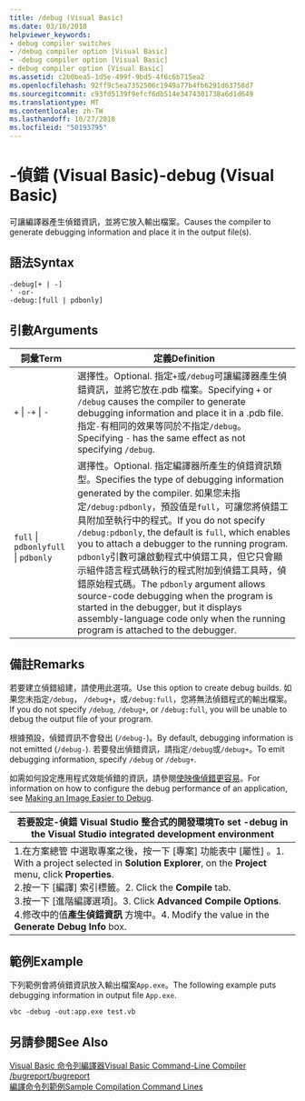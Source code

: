 ```yaml
---
title: /debug (Visual Basic)
ms.date: 03/10/2018
helpviewer_keywords:
- debug compiler switches
- /debug compiler option [Visual Basic]
- -debug compiler option [Visual Basic]
- debug compiler option [Visual Basic]
ms.assetid: c2b0bea5-1d5e-499f-9bd5-4f6c6b715ea2
ms.openlocfilehash: 92ff9c5ea7352506c1949a77b4fb6291d63758d7
ms.sourcegitcommit: c93fd5139f9efcf6db514e3474301738a6d1d649
ms.translationtype: MT
ms.contentlocale: zh-TW
ms.lasthandoff: 10/27/2018
ms.locfileid: "50193795"
---
```

# <a name="-debug-visual-basic"></a><span data-ttu-id="cc1f9-102">-偵錯 (Visual Basic)</span><span class="sxs-lookup"><span data-stu-id="cc1f9-102">-debug (Visual Basic)</span></span>
<span data-ttu-id="cc1f9-103">可讓編譯器產生偵錯資訊，並將它放入輸出檔案。</span><span class="sxs-lookup"><span data-stu-id="cc1f9-103">Causes the compiler to generate debugging information and place it in the output file(s).</span></span>  
  
## <a name="syntax"></a><span data-ttu-id="cc1f9-104">語法</span><span class="sxs-lookup"><span data-stu-id="cc1f9-104">Syntax</span></span>  
  
```  
-debug[+ | -]  
' -or-  
-debug:[full | pdbonly]  
```  
  
## <a name="arguments"></a><span data-ttu-id="cc1f9-105">引數</span><span class="sxs-lookup"><span data-stu-id="cc1f9-105">Arguments</span></span>  
  
|<span data-ttu-id="cc1f9-106">詞彙</span><span class="sxs-lookup"><span data-stu-id="cc1f9-106">Term</span></span>|<span data-ttu-id="cc1f9-107">定義</span><span class="sxs-lookup"><span data-stu-id="cc1f9-107">Definition</span></span>|  
|---|---|  
|<span data-ttu-id="cc1f9-108">`+` &#124; `-`</span><span class="sxs-lookup"><span data-stu-id="cc1f9-108">`+` &#124; `-`</span></span>|<span data-ttu-id="cc1f9-109">選擇性。</span><span class="sxs-lookup"><span data-stu-id="cc1f9-109">Optional.</span></span> <span data-ttu-id="cc1f9-110">指定`+`或`/debug`可讓編譯器產生偵錯資訊，並將它放在.pdb 檔案。</span><span class="sxs-lookup"><span data-stu-id="cc1f9-110">Specifying `+` or `/debug` causes the compiler to generate debugging information and place it in a .pdb file.</span></span> <span data-ttu-id="cc1f9-111">指定`-`有相同的效果等同於不指定`/debug`。</span><span class="sxs-lookup"><span data-stu-id="cc1f9-111">Specifying `-` has the same effect as not specifying `/debug`.</span></span>|  
|<span data-ttu-id="cc1f9-112">`full` &#124; `pdbonly`</span><span class="sxs-lookup"><span data-stu-id="cc1f9-112">`full` &#124; `pdbonly`</span></span>|<span data-ttu-id="cc1f9-113">選擇性。</span><span class="sxs-lookup"><span data-stu-id="cc1f9-113">Optional.</span></span> <span data-ttu-id="cc1f9-114">指定編譯器所產生的偵錯資訊類型。</span><span class="sxs-lookup"><span data-stu-id="cc1f9-114">Specifies the type of debugging information generated by the compiler.</span></span> <span data-ttu-id="cc1f9-115">如果您未指定`/debug:pdbonly`，預設值是`full`，可讓您將偵錯工具附加至執行中的程式。</span><span class="sxs-lookup"><span data-stu-id="cc1f9-115">If you do not specify `/debug:pdbonly`, the default is `full`, which enables you to attach a debugger to the running program.</span></span> <span data-ttu-id="cc1f9-116">`pdbonly`引數可讓啟動程式中偵錯工具，但它只會顯示組件語言程式碼執行的程式附加到偵錯工具時，偵錯原始程式碼。</span><span class="sxs-lookup"><span data-stu-id="cc1f9-116">The `pdbonly` argument allows source-code debugging when the program is started in the debugger, but it displays assembly-language code only when the running program is attached to the debugger.</span></span>|  
  
## <a name="remarks"></a><span data-ttu-id="cc1f9-117">備註</span><span class="sxs-lookup"><span data-stu-id="cc1f9-117">Remarks</span></span>  
 <span data-ttu-id="cc1f9-118">若要建立偵錯組建，請使用此選項。</span><span class="sxs-lookup"><span data-stu-id="cc1f9-118">Use this option to create debug builds.</span></span> <span data-ttu-id="cc1f9-119">如果您未指定`/debug`， `/debug+`，或`/debug:full`，您將無法偵錯程式的輸出檔案。</span><span class="sxs-lookup"><span data-stu-id="cc1f9-119">If you do not specify `/debug`, `/debug+`, or `/debug:full`, you will be unable to debug the output file of your program.</span></span>  
  
 <span data-ttu-id="cc1f9-120">根據預設，偵錯資訊不會發出 (`/debug-`)。</span><span class="sxs-lookup"><span data-stu-id="cc1f9-120">By default, debugging information is not emitted (`/debug-`).</span></span> <span data-ttu-id="cc1f9-121">若要發出偵錯資訊，請指定`/debug`或`/debug+`。</span><span class="sxs-lookup"><span data-stu-id="cc1f9-121">To emit debugging information, specify `/debug` or `/debug+`.</span></span>  
  
 <span data-ttu-id="cc1f9-122">如需如何設定應用程式效能偵錯的資訊，請參閱[使映像偵錯更容易](../../../framework/debug-trace-profile/making-an-image-easier-to-debug.md)。</span><span class="sxs-lookup"><span data-stu-id="cc1f9-122">For information on how to configure the debug performance of an application, see [Making an Image Easier to Debug](../../../framework/debug-trace-profile/making-an-image-easier-to-debug.md).</span></span>  
  
|<span data-ttu-id="cc1f9-123">若要設定-偵錯 Visual Studio 整合式的開發環境</span><span class="sxs-lookup"><span data-stu-id="cc1f9-123">To set -debug in the Visual Studio integrated development environment</span></span>|  
|---|  
|<span data-ttu-id="cc1f9-124">1.在方案總管 中選取專案之後，按一下 [專案]  功能表中 [屬性] 。</span><span class="sxs-lookup"><span data-stu-id="cc1f9-124">1.  With a project selected in **Solution Explorer**, on the **Project** menu, click **Properties**.</span></span> <br /><span data-ttu-id="cc1f9-125">2.按一下 [編譯] 索引標籤。</span><span class="sxs-lookup"><span data-stu-id="cc1f9-125">2.  Click the **Compile** tab.</span></span><br /><span data-ttu-id="cc1f9-126">3.按一下 [進階編譯選項]。</span><span class="sxs-lookup"><span data-stu-id="cc1f9-126">3.  Click **Advanced Compile Options**.</span></span><br /><span data-ttu-id="cc1f9-127">4.修改中的值**產生偵錯資訊** 方塊中。</span><span class="sxs-lookup"><span data-stu-id="cc1f9-127">4.  Modify the value in the **Generate Debug Info** box.</span></span>|  
  
## <a name="example"></a><span data-ttu-id="cc1f9-128">範例</span><span class="sxs-lookup"><span data-stu-id="cc1f9-128">Example</span></span>  
 <span data-ttu-id="cc1f9-129">下列範例會將偵錯資訊放入輸出檔案`App.exe`。</span><span class="sxs-lookup"><span data-stu-id="cc1f9-129">The following example puts debugging information in output file `App.exe`.</span></span>  
  
```  
vbc -debug -out:app.exe test.vb  
```  
  
## <a name="see-also"></a><span data-ttu-id="cc1f9-130">另請參閱</span><span class="sxs-lookup"><span data-stu-id="cc1f9-130">See Also</span></span>  
 [<span data-ttu-id="cc1f9-131">Visual Basic 命令列編譯器</span><span class="sxs-lookup"><span data-stu-id="cc1f9-131">Visual Basic Command-Line Compiler</span></span>](../../../visual-basic/reference/command-line-compiler/index.md)  
 [<span data-ttu-id="cc1f9-132">/bugreport</span><span class="sxs-lookup"><span data-stu-id="cc1f9-132">/bugreport</span></span>](../../../visual-basic/reference/command-line-compiler/bugreport.md)  
 [<span data-ttu-id="cc1f9-133">編譯命令列範例</span><span class="sxs-lookup"><span data-stu-id="cc1f9-133">Sample Compilation Command Lines</span></span>](../../../visual-basic/reference/command-line-compiler/sample-compilation-command-lines.md)
